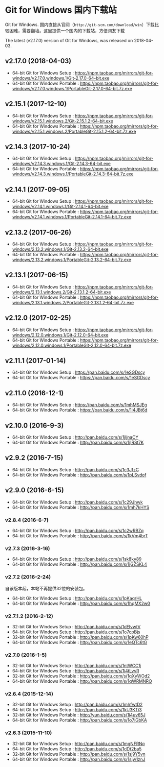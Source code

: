 # Git for Windows 国内下载站

Git for Windows.   国内直接从官网（`http://git-scm.com/download/win`）下载比较困难，需要翻墙。这里提供一个国内的下载站，方便网友下载

The latest (v2.17.0) version of Git for Windows, was released on 2018-04-03. 

## v2.17.0 (2018-04-03)

* 64-bit Git for Windows Setup :  <https://npm.taobao.org/mirrors/git-for-windows/v2.17.0.windows.1/Git-2.17.0-64-bit.exe>
* 64-bit Git for Windows Portable :  <https://npm.taobao.org/mirrors/git-for-windows/v2.17.0.windows.1/PortableGit-2.17.0-64-bit.7z.exe>

## v2.15.1 (2017-12-10)

* 64-bit Git for Windows Setup :  https://npm.taobao.org/mirrors/git-for-windows/v2.15.1.windows.2/Git-2.15.1.2-64-bit.exe
* 64-bit Git for Windows Portable :  https://npm.taobao.org/mirrors/git-for-windows/v2.15.1.windows.2/PortableGit-2.15.1.2-64-bit.7z.exe

## v2.14.3 (2017-10-24)

* 64-bit Git for Windows Setup :  https://npm.taobao.org/mirrors/git-for-windows/v2.14.3.windows.1/Git-2.14.3-64-bit.exe
* 64-bit Git for Windows Portable :  https://npm.taobao.org/mirrors/git-for-windows/v2.14.3.windows.1/PortableGit-2.14.3-64-bit.7z.exe

## v2.14.1 (2017-09-05)

* 64-bit Git for Windows Setup :  https://npm.taobao.org/mirrors/git-for-windows/v2.14.1.windows.1/Git-2.14.1-64-bit.exe
* 64-bit Git for Windows Portable :  https://npm.taobao.org/mirrors/git-for-windows/v2.14.1.windows.1/PortableGit-2.14.1-64-bit.7z.exe

## v2.13.2 (2017-06-26)

* 64-bit Git for Windows Setup :  https://npm.taobao.org/mirrors/git-for-windows/2.13.2.windows.1/Git-2.13.2-64-bit.exe
* 64-bit Git for Windows Portable :  https://npm.taobao.org/mirrors/git-for-windows/2.13.2.windows.1/PortableGit-2.13.2-64-bit.7z.exe


## v2.13.1 (2017-06-15)

* 64-bit Git for Windows Setup :  https://npm.taobao.org/mirrors/git-for-windows/2.13.1.windows.2/Git-2.13.1.2-64-bit.exe
* 64-bit Git for Windows Portable :  https://npm.taobao.org/mirrors/git-for-windows/2.13.1.windows.2/PortableGit-2.13.1.2-64-bit.7z.exe

## v2.12.0 (2017-02-25)

* 64-bit Git for Windows Setup :  https://npm.taobao.org/mirrors/git-for-windows/2.12.0.windows.1/Git-2.12.0-64-bit.exe
* 64-bit Git for Windows Portable :  https://npm.taobao.org/mirrors/git-for-windows/2.12.0.windows.1/PortableGit-2.12.0-64-bit.7z.exe

## v2.11.1 (2017-01-14)

* 64-bit Git for Windows Setup :  https://pan.baidu.com/s/1eSGDscy
* 64-bit Git for Windows Portable :  https://pan.baidu.com/s/1eSGDscy


## v2.11.0 (2016-12-1)

* 64-bit Git for Windows Setup :  https://pan.baidu.com/s/1mhMSJEg
* 64-bit Git for Windows Portable :  https://pan.baidu.com/s/1i4JBt6d

## v2.10.0 (2016-9-3)

* 64-bit Git for Windows Setup :  http://pan.baidu.com/s/1jIjnaCY
* 64-bit Git for Windows Portable :  http://pan.baidu.com/s/1jIRSt7K


## v2.9.2 (2016-7-15)

* 64-bit Git for Windows Setup : <http://pan.baidu.com/s/1c3JfzC>
* 64-bit Git for Windows Portable : <http://pan.baidu.com/s/1pLSvdof>

## v2.9.0 (2016-6-15)

* 64-bit Git for Windows Setup : <http://pan.baidu.com/s/1c29Jhwk>
* 64-bit Git for Windows Portable : <http://pan.baidu.com/s/1mh7kHYS>

### v2.8.4 (2016-6-7)

* 64-bit Git for Windows Setup : <http://pan.baidu.com/s/1c2wRBZq>
* 64-bit Git for Windows Portable : <http://pan.baidu.com/s/1kVm4brT>

### v2.7.3 (2016-3-16)

* 64-bit Git for Windows Setup : <http://pan.baidu.com/s/1sk8ky89>
* 64-bit Git for Windows Portable : <http://pan.baidu.com/s/1jGZSKL4>

### v2.7.2 (2016-2-24)

自该版本起，本站不再提供32位的安装包。

* 64-bit Git for Windows Setup : <http://pan.baidu.com/s/1pKaqrHL>
* 64-bit Git for Windows Portable : <http://pan.baidu.com/s/1hqMX2w0>

### v2.7.1.2 (2016-2-12)

* 32-bit Git for Windows Setup : <http://pan.baidu.com/s/1dElvwtV>
* 64-bit Git for Windows Setup : <http://pan.baidu.com/s/1o7cpBjs>
* 32-bit Git for Windows Portable : <http://pan.baidu.com/s/1pKw60hP>
* 64-bit Git for Windows Portable : <http://pan.baidu.com/s/1eQTc6tG>

### v2.7.0 (2016-1-5)

* 32-bit Git for Windows Setup : <http://pan.baidu.com/s/1ntWCC1j>
* 64-bit Git for Windows Setup : <http://pan.baidu.com/s/1i4tLvvR>
* 32-bit Git for Windows Portable : <http://pan.baidu.com/s/1qXyWOd2>
* 64-bit Git for Windows Portable : <http://pan.baidu.com/s/1qWRMNRQ>

### v2.6.4 (2015-12-14)

* 32-bit Git for Windows Setup : <http://pan.baidu.com/s/1mhfwtD2>
* 64-bit Git for Windows Setup : <http://pan.baidu.com/s/1kU3KTi3>
* 32-bit Git for Windows Portable : <http://yun.baidu.com/s/1i4uv65J>
* 64-bit Git for Windows Portable : <http://pan.baidu.com/s/1o7iGbKA>

### v2.6.3 (2015-11-10)

* 32-bit Git for Windows Setup : <http://pan.baidu.com/s/1mgNFRNq>
* 64-bit Git for Windows Setup : <http://pan.baidu.com/s/1dDt2ba5>
* 32-bit Git for Windows Portable : <http://pan.baidu.com/s/1sj9Y5vn>
* 64-bit Git for Windows Portable : <http://pan.baidu.com/s/1sjw1znJ>
